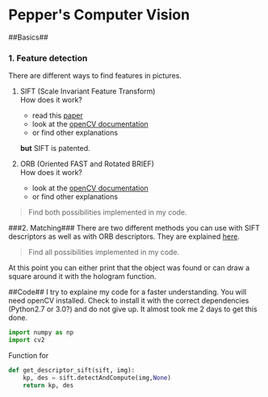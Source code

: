 # Pepper's Computer Vision
##Basics##
### 1. Feature detection ###

There are different ways to find features in pictures.
  
1. SIFT (Scale Invariant Feature Transform)  
	How does it work?  
	* read this [paper](https://www.cs.ubc.ca/~lowe/papers/ijcv04.pdf) 
	* look at the [openCV documentation](https://docs.opencv.org/trunk/da/df5/tutorial_py_sift_intro.html)
	* or find other explanations  
	
	**but** SIFT is patented.

	
2. ORB (Oriented FAST and Rotated BRIEF)  
	How does it work?  
	* look at the [openCV documentation](https://docs.opencv.org/trunk/d1/d89/tutorial_py_orb.html)
	* or find other explanations    

> Find both possibilities implemented in my code.
	
###2. Matching###
There are two different methods you can use with SIFT descriptors as well as with ORB descriptors. They are explained [here](https://docs.opencv.org/trunk/dc/dc3/tutorial_py_matcher.html).

> Find all possibilities implemented in my code.


At this point you can either print that the object was found or can draw a square around it with the hologram function.

##Code##
I try to explaine my code for a faster understanding.
You will need openCV installed. Check to install it with the correct dependencies (Python2.7 or 3.0?) and do not give up. It almost took me 2 days to get this done.  
```python
import numpy as np
import cv2
```

Function for
```python
def get_descriptor_sift(sift, img):
    kp, des = sift.detectAndCompute(img,None)
    return kp, des
```